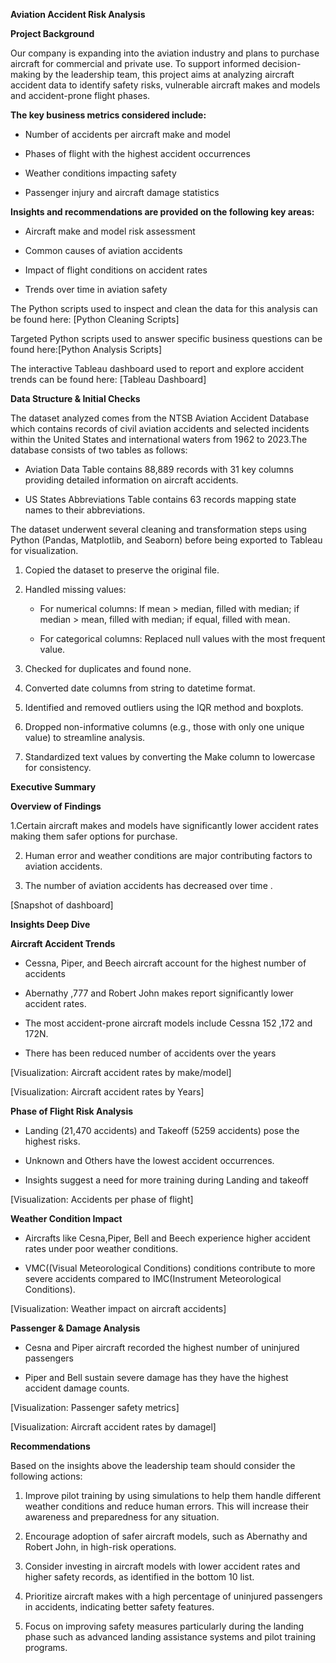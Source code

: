 **Aviation Accident Risk Analysis**



**Project Background**

Our company is expanding into the aviation industry and plans to purchase aircraft for commercial and private use. To support informed decision-making by the leadership team, this project aims at analyzing aircraft accident data to identify safety risks, vulnerable aircraft makes and models and accident-prone flight phases.


**The key business metrics considered include:**

- Number of accidents per aircraft make and model

- Phases of flight with the highest accident occurrences

- Weather conditions impacting safety

- Passenger injury and aircraft damage statistics


**Insights and recommendations are provided on the following key areas:**

- Aircraft make and model risk assessment

- Common causes of aviation accidents

- Impact of flight conditions on accident rates

- Trends over time in aviation safety


The Python scripts used to inspect and clean the data for this analysis can be found here: [Python Cleaning Scripts]

Targeted Python scripts used to answer specific business questions can be found here:[Python Analysis Scripts]

The interactive Tableau dashboard used to report and explore accident trends can be found here: [Tableau Dashboard]




**Data Structure & Initial Checks**

The dataset analyzed comes from the NTSB Aviation Accident Database  which contains records of civil aviation accidents and selected incidents within the United States and international waters from 1962 to 2023.The database consists of two tables as follows:

- Aviation Data Table contains 88,889 records with 31 key columns providing detailed information on aircraft accidents.


- US States Abbreviations Table contains 63 records mapping state names to their abbreviations.


The dataset underwent several cleaning and transformation steps using Python (Pandas, Matplotlib, and Seaborn) before being exported to Tableau for visualization.

1. Copied the dataset to preserve the original file.

2. Handled missing values:

    - For numerical columns: If mean > median, filled with median; if median > mean, filled with median; if equal, filled with mean.

    - For categorical columns: Replaced null values with the most frequent value.

3. Checked for duplicates and found none.

4. Converted date columns from string to datetime format.

5. Identified and removed outliers using the IQR method and boxplots.

6. Dropped non-informative columns (e.g., those with only one unique value) to streamline analysis.

6. Standardized text values by converting the Make column to lowercase for consistency.




**Executive Summary**

**Overview of Findings**

1.Certain aircraft makes and models have significantly lower accident rates making them safer options for purchase.

2. Human error and weather conditions are major contributing factors to aviation accidents.

3. The number of aviation accidents has decreased over time .


[Snapshot of dashboard]




**Insights Deep Dive**

**Aircraft Accident Trends**

- Cessna, Piper, and Beech aircraft account for the highest number of accidents 

- Abernathy ,777 and Robert John makes report significantly lower accident rates.

- The most accident-prone aircraft models include Cessna 152 ,172 and 172N.

- There has been reduced number of accidents over the years


[Visualization: Aircraft accident rates by make/model]

[Visualization: Aircraft accident rates by Years]


**Phase of Flight Risk Analysis**

- Landing (21,470 accidents) and Takeoff (5259 accidents) pose the highest risks.

- Unknown and Others have the lowest accident occurrences.

- Insights suggest a need for more training during Landing and takeoff 


[Visualization: Accidents per phase of flight]



**Weather Condition Impact**

- Aircrafts like Cesna,Piper, Bell and  Beech experience higher accident rates under poor weather conditions.

- VMC((Visual Meteorological Conditions) conditions contribute to more severe accidents compared to IMC(Instrument Meteorological Conditions).


[Visualization: Weather impact on aircraft accidents]



**Passenger & Damage Analysis**

- Cesna and Piper aircraft recorded the highest number of uninjured passengers

- Piper and Bell sustain severe damage has they have the highest accident damage counts.


[Visualization: Passenger safety metrics]

[Visualization: Aircraft accident rates by damagel]





**Recommendations**


Based on the insights above the leadership team should consider the following actions:

1.  Improve pilot training by using simulations to help them handle different weather conditions and reduce human errors. This will increase their awareness and preparedness for any situation.

2.  Encourage adoption of safer aircraft models, such as Abernathy and Robert John, in high-risk operations.

3. Consider investing in aircraft models with lower accident rates and higher safety records, as identified in the bottom 10 list.

4. Prioritize aircraft makes with a high percentage of uninjured passengers in accidents, indicating better safety features.

5. Focus on improving safety measures particularly during the landing phase such as advanced landing assistance systems and pilot training programs.







